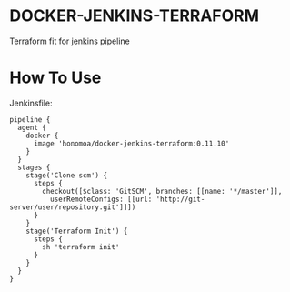 # DOCKER-JENKINS-TERRAFORM

Terraform fit for jenkins pipeline

# How To Use

Jenkinsfile:

```
pipeline {
  agent {
    docker {
      image 'honomoa/docker-jenkins-terraform:0.11.10'
    }
  }
  stages {
    stage('Clone scm') {
      steps {
        checkout([$class: 'GitSCM', branches: [[name: '*/master']],
          userRemoteConfigs: [[url: 'http://git-server/user/repository.git']]])
      }
    }
    stage('Terraform Init') {
      steps {
        sh 'terraform init'
      }
    }
  }
}
```
